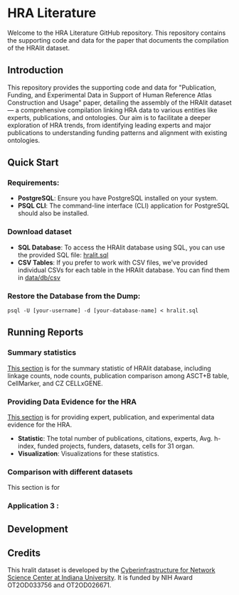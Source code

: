 # HRA Literature
Welcome to the HRA Literature GitHub repository. This repository contains the supporting code and data for the paper that documents the compilation of the HRAlit dataset.

## Introduction
This repository provides the supporting code and data for "Publication, Funding, and Experimental Data in Support of Human Reference Atlas Construction and Usage" paper, detailing the assembly of the HRAlit dataset — a comprehensive compilation linking HRA data to various entities like experts, publications, and ontologies. Our aim is to facilitate a deeper exploration of HRA trends, from identifying leading experts and major publications to understanding funding patterns and alignment with existing ontologies.

## Quick Start
### Requirements:
- **PostgreSQL**: Ensure you have PostgreSQL installed on your system.
- **PSQL CLI**: The command-line interface (CLI) application for PostgreSQL should also be installed.
### Download dataset
- **SQL Database**: To access the HRAlit database using SQL, you can use the provided SQL file: [hralit.sql](data/db/hralit.sql)
- **CSV Tables**: If you prefer to work with CSV files, we've provided individual CSVs for each table in the HRAlit database. You can find them in [data/db/csv](data/db/csv)
### Restore the Database from the Dump:
```psql -U [your-username] -d [your-database-name] < hralit.sql```

## Running Reports
### Summary statistics
[This section](application/app0) is for the summary statistic of HRAlit database, including linkage counts, node counts, publication comparison among ASCT+B table, CellMarker, and CZ CELLxGENE.

### Providing Data Evidence for the HRA
[This section](application/app1) is for providing expert, publication, and experimental data evidence for the HRA.
- **Statistic**: The total number of publications, citations, experts, Avg. h-index, funded projects, funders, datasets, cells for 31 organ.
- **Visualization**: Visualizations for these statistics.

### Comparison with different datasets
This section is for 


### Application 3 : 



## Development


## Credits
This hralit dataset is developed by the [Cyberinfrastructure for Network Science Center at Indiana University](https://cns.iu.edu/). It is funded by NIH Award OT2OD033756 and OT2OD026671.